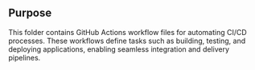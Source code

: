 ## Purpose
This folder contains GitHub Actions workflow files for automating CI/CD processes. These workflows define tasks such as building, testing, and deploying applications, enabling seamless integration and delivery pipelines.
